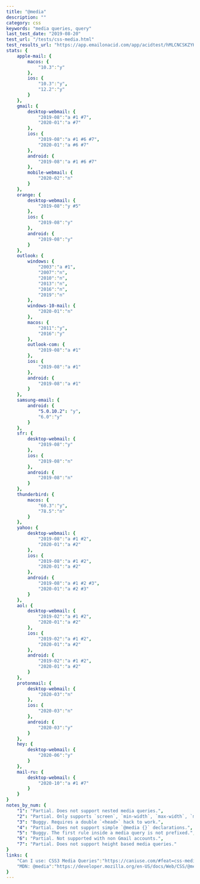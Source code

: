 ```yaml
---
title: "@media"
description: ""
category: css
keywords: "media queries, query"
last_test_date: "2019-08-20"
test_url: "/tests/css-media.html"
test_results_url: "https://app.emailonacid.com/app/acidtest/hMLCNCSKZYHkLgLOpIWltlnYjtagbNsrwzMxalc2VbghN/list"
stats: {
    apple-mail: {
        macos: {
            "10.3":"y"
        },
        ios: {
            "10.3":"y",
            "12.2":"y"
        }
    },
    gmail: {
        desktop-webmail: {
            "2019-08":"a #1 #7",
            "2020-01":"a #7"
        },
        ios: {
            "2019-08":"a #1 #6 #7",
            "2020-01":"a #6 #7"
        },
        android: {
            "2019-08":"a #1 #6 #7"
        },
        mobile-webmail: {
            "2020-02":"n"
        }
    },
    orange: {
        desktop-webmail: {
            "2019-08":"y #5"
        },
        ios: {
            "2019-08":"y"
        },
        android: {
            "2019-08":"y"
        }
    },
    outlook: {
        windows: {
            "2003":"a #1",
            "2007":"n",
            "2010":"n",
            "2013":"n",
            "2016":"n",
            "2019":"n"
        },
        windows-10-mail: {
            "2020-01":"n"
        },
        macos: {
            "2011":"y",
            "2016":"y"
        },
        outlook-com: {
            "2019-08":"a #1"
        },
        ios: {
            "2019-08":"a #1"
        },
        android: {
            "2019-08":"a #1"
        }
    },
    samsung-email: {
        android: {
            "5.0.10.2": "y",
            "6.0":"y"
        }
    },
    sfr: {
        desktop-webmail: {
            "2019-08":"y"
        },
        ios: {
            "2019-08":"n"
        },
        android: {
            "2019-08":"n"
        }
    },
    thunderbird: {
        macos: {
            "60.3":"y",
            "78.5":"n"
        }
    },
    yahoo: {
        desktop-webmail: {
            "2019-08":"a #1 #2",
            "2020-01":"a #2"
        },
        ios: {
            "2019-08":"a #1 #2",
            "2020-01":"a #2"
        },
        android: {
            "2019-08":"a #1 #2 #3",
            "2020-01":"a #2 #3"
        }
    },
    aol: {
        desktop-webmail: {
            "2019-02":"a #1 #2",
            "2020-01":"a #2"
        },
        ios: {
            "2019-02":"a #1 #2",
            "2020-01":"a #2"
        },
        android: {
            "2019-02":"a #1 #2",
            "2020-01":"a #2"
        }
    },
    protonmail: {
        desktop-webmail: {
            "2020-03":"n"
        },
        ios: {
            "2020-03":"n"
        },
        android: {
            "2020-03":"y"
        }
    },
    hey: {
        desktop-webmail: {
            "2020-06":"y"
        }
    },
    mail-ru: {
        desktop-webmail: {
            "2020-10":"a #1 #7"
        }
    }
}
notes_by_num: {
    "1": "Partial. Does not support nested media queries.",
    "2": "Partial. Only supports `screen`, `min-width`, `max-width`, `min-height` and `max-height` based media queries.",
    "3": "Buggy. Requires a double `<head>` hack to work.",
    "4": "Partial. Does not support simple `@media {}` declarations.",
    "5": "Buggy. The first rule inside a media query is not prefixed.",
    "6": "Partial. Not supported with non Gmail accounts.",
    "7": "Partial. Does not support height based media queries."
}
links: {
    "Can I use: CSS3 Media Queries":"https://caniuse.com/#feat=css-mediaqueries",
    "MDN: @media":"https://developer.mozilla.org/en-US/docs/Web/CSS/@media"
}
---
```

